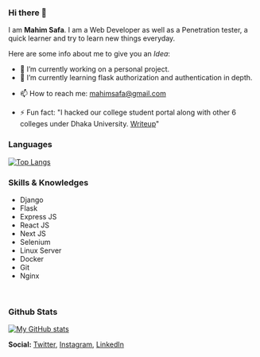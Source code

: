 ### Hi there 👋


I am **Mahim Safa**. I am a Web Developer as well as a Penetration tester, a quick learner and try to learn new things everyday.

Here are some info about me to give you an *Idea*:

- 🔭 I’m currently working on a personal project.
- 🌱 I’m currently learning flask authorization and authentication in depth.
<!-- - 👯 I’m looking to collaborate on ... -->
<!-- - 🤔 I’m looking for help with ... -->
<!-- - 💬 Ask me about ... -->
- 📫 How to reach me: [mahimsafa@gmail.com](mailto:mahimsafa@gmail.com)
<!-- - 😄 Pronouns: ... -->
- ⚡ Fun fact: "I hacked our college student portal along with other 6 colleges under Dhaka University. [Writeup](https://mahimsafa.medium.com/how-i-hacked-dhaka-university-affiliated-7c-213f158abbaf)"





### Languages
[![Top Langs](https://github-readme-stats.vercel.app/api/top-langs/?username=mahimsafa)](https://github.com/mahimsafa)


### Skills & Knowledges
- Django
- Flask
- Express JS
- React JS
- Next JS
- Selenium
- Linux Server
- Docker
- Git
- Nginx
 
<br>

### Github Stats

[![My GitHub stats](https://github-readme-stats.vercel.app/api?username=mahimsafa&theme=dracula)](https://github.com/mahimsafa)

**Social:** [Twitter](https://twitter.com/mahim_safa), [Instagram](https://www.instagram.com/mahim_safa/), [LinkedIn](https://www.linkedin.com/in/mahimsafa/)
